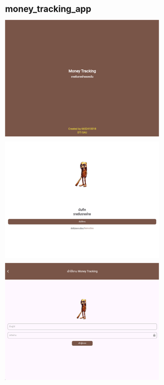 # money_tracking_app

![image](https://github.com/6652410018GittiWilawan/money_tracking_app/blob/main/1.png?raw=true)

![image](https://github.com/6652410018GittiWilawan/money_tracking_app/blob/main/2.png?raw=true)

![image](https://github.com/6652410018GittiWilawan/money_tracking_app/blob/main/3.png?raw=true)
